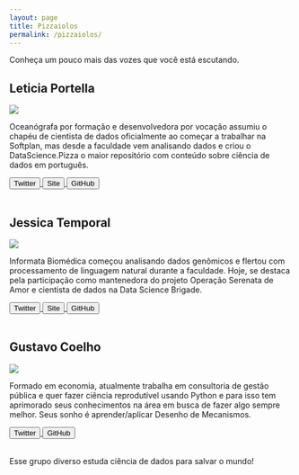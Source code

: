 ```yaml
---
layout: page
title: Pizzaiolos
permalink: /pizzaiolos/
---
```


Conheça um pouco mais das vozes que você está escutando.

<div class="row">
  <h2>Leticia Portella</h2>
  <div class="pizzaiolo-img">
    <img src="https://pbs.twimg.com/profile_images/917141735528189952/YL2gKqFJ_400x400.jpg">
  </div>
  <div class="pizzaiolo-description">
    <p>Oceanógrafa por formação e desenvolvedora por vocação assumiu o chapéu de cientista de dados oficialmente ao começar a trabalhar na Softplan, mas desde a faculdade vem analisando dados e criou o DataScience.Pizza o maior repositório com conteúdo sobre ciência de dados em português.</p>
  </div>
</div>
<div class="row social" style="width: 100%">
  <a href="https://twitter.com/leleportella">
    <button class="btn btn-twitter">Twitter</button>
  </a>
  <a href="http://leportella.com">
    <button class="btn btn-site">Site</button>
  </a>
  <a href="https://github.com/leportella/">
    <button class="btn btn-github">GitHub</button>
  </a>
</div>

<br>
<div class="row">
  <h2>Jessica Temporal</h2>
  <div class="pizzaiolo-img">
  <img src="https://pbs.twimg.com/profile_images/927004212239765506/-uSPAJyo_400x400.jpg">
  </div>
  <div class="pizzaiolo-description">
    <p>Informata Biomédica começou analisando dados genômicos e flertou com processamento de linguagem natural durante a faculdade. Hoje, se destaca pela participação como mantenedora do projeto Operação Serenata de Amor e cientista de dados na Data Science Brigade.</p>
  </div>
</div>
<div class="row social" style="width: 100%">
  <a href="https://twitter.com/jesstemporal">
    <button class="btn btn-twitter">Twitter</button>
  </a>
  <a href="http://jtemporal.com">
    <button class="btn btn-site">Site</button>
  </a>
  <a href="https://github.com/jtemporal">
    <button class="btn btn-github">GitHub</button>
  </a>
</div>

<br>
<div class="row">
  <h2>Gustavo Coelho</h2>
  <div class="pizzaiolo-img">
  <img src="https://pbs.twimg.com/profile_images/927578792419356672/Xs18O64r_400x400.jpg">
  </div>
  <div class="pizzaiolo-description">
    <p>Formado em economia, atualmente trabalha em consultoria de gestão pública e quer fazer ciência reprodutível usando Python e para isso tem aprimorado seus conhecimentos na área em busca de fazer algo sempre melhor. Seus sonho é aprender/aplicar Desenho de Mecanismos.</p>
  </div>
</div>
<div class="row social" style="width: 100%">
  <a href="https://twitter.com/gusrabbit">
    <button class="btn btn-twitter">Twitter</button>
  </a>
  <a href="https://github.com/gusrabbit">
    <button class="btn btn-github">GitHub</button>
  </a>
</div>
<br>

Esse grupo diverso estuda ciência de dados para salvar o mundo!
